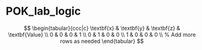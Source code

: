 # POK_lab_logic
$$
\begin{tabular}{ccc|c}
\textbf{x} & \textbf{y} & \textbf{z} & \textbf{Value} \\
0 & 0 & 0 & 1 \\
0 & 1 & 0 & 0 \\
1 & 0 & 0 & 0 \\
% Add more rows as needed
\end{tabular}
$$
